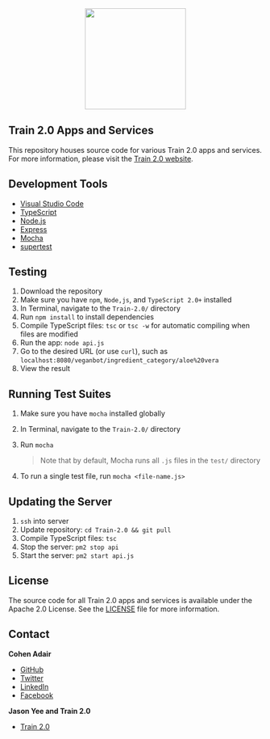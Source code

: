 <center><img src="https://scontent-yyz1-1.xx.fbcdn.net/v/t1.0-9/14469704_1223294907691585_5672280100505267940_n.png?oh=e972c158315d94e9b117574606829b2c&oe=58AF5C85" width="200" height="200" /></center>


## Train 2.0 Apps and Services
This repository houses source code for various Train 2.0 apps and services.  For more information, please visit the [Train 2.0 website](http://train2point0.com/).


## Development Tools
* [Visual Studio Code](https://code.visualstudio.com/)
* [TypeScript](https://www.typescriptlang.org/)
* [Node.js](https://nodejs.org/) 
* [Express](http://expressjs.com/)
* [Mocha](http://mochajs.org/)
* [supertest](https://www.npmjs.com/package/supertest) 


## Testing
1. Download the repository
2. Make sure you have `npm`, `Node,js`, and `TypeScript 2.0+` installed
3. In Terminal, navigate to the `Train-2.0/` directory
5. Run `npm install` to install dependencies
6. Compile TypeScript files: `tsc` or `tsc -w` for automatic compiling when files are modified
7. Run the app: `node api.js`
8. Go to the desired URL (or use `curl`), such as `localhost:8080/veganbot/ingredient_category/aloe%20vera`
9. View the result


## Running Test Suites
1. Make sure you have `mocha` installed globally
2. In Terminal, navigate to the `Train-2.0/` directory
3. Run `mocha`
	> Note that by default, Mocha runs all `.js` files in the `test/` directory
	
4. To run a single test file, run `mocha <file-name.js>`


## Updating the Server
1. `ssh` into server
2. Update repository: `cd Train-2.0 && git pull`
3. Compile TypeScript files: `tsc`
4. Stop the server: `pm2 stop api`
5. Start the server: `pm2 start api.js`


## License

The source code for all Train 2.0 apps and services is available under the Apache 2.0 License. See the [LICENSE](https://github.com/cohenadair/Train-2.0/blob/master/LICENSE) file for more information.


## Contact

**Cohen Adair**
* [GitHub](https://github.com/cohenadair)
* [Twitter](http://twitter.com/cohenadair)
* [LinkedIn](https://ca.linkedin.com/in/cohenadair)
* [Facebook](https://www.facebook.com/cohen.adair)

**Jason Yee and Train 2.0**
* [Train 2.0](http://train2point0.com/)